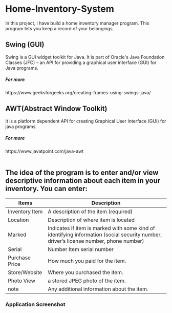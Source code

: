 # Home-Inventory-System

In this project, i have build a home inventory manager program. This program lets you keep a
record of your belongings.

<h2>Swing (GUI) </h2>
Swing is a GUI widget toolkit for Java. It is part of Oracle's Java Foundation Classes (JFC) – an API for providing a graphical user interface (GUI) for Java programs.
<h5>For more</h5> https://www.geeksforgeeks.org/creating-frames-using-swings-java/

 <h2> AWT(Abstract Window Toolkit) </h2>
It is a platform dependent API for creating Graphical User Interface (GUI) for java programs.
<h5>For more</h5>https://www.javatpoint.com/java-awt
</br>
</br>
<h2>The idea of the program is to enter and/or view descriptive information about each item in your
inventory. You can enter:</h2>

|     Items     | Description |
| --- | --- |
| Inventory Item | A description of the item (required) |
| Location | Description of where item is located |
| Marked | Indicates if item is marked with some kind of identifying information (social security number, driver’s license number, phone number) |
| Serial | Number Item serial number |
| Purchase Price | How much you paid for the item. |
| Store/Website | Where you purchased the item. |
| Photo View | a stored JPEG photo of the item. |
|note | Any additional information about the item.|

<h3>Application Screenshot</h3>
<img></img>

